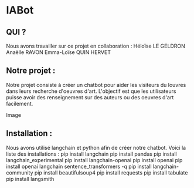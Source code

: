 # IABot

## QUI ? 
Nous avons travailler sur ce projet en collaboration : 
Héloïse LE GELDRON
Anaëlle RAVON
Emma-Loïse QUIN HERVET

## Notre projet : 
Notre projet consiste à créer un chatbot pour aider les visiteurs du louvres dans leurs recherche d'oeuvres d'art.
L'objectif est que les utilisateurs puisse avoir des renseignement sur des auteurs ou des oeuvres d'art facilement. 

Image 

## Installation : 
Nous avons utilisé langchain et python afin de créer notre chatbot. 
Voici la liste des installations : 
pip install langchain
pip install pandas
pip install langchain_experimental
pip install langchain-openai
pip install openai
pip install openai langchain sentence_transformers -q
pip install langchain-community
pip install beautifulsoup4
pip install requests
pip install tabulate
pip install langsmith